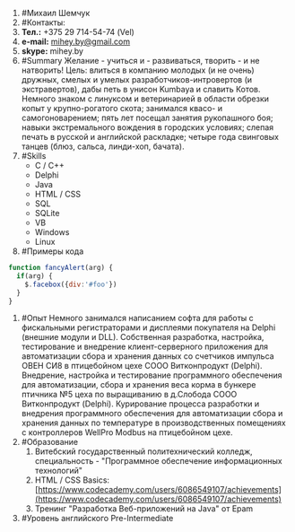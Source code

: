 1. #Михаил Шемчук
1. #Контакты:
  1. **Тел.:** +375 29 714-54-74 (Vel)
  1. **e-mail:** [mihey.by@gmail.com](mailto:mihey.by@gmail.com)
  1. **skype:** mihey.by
1. #Summary 
   Желание - учиться и - развиваться, творить - и не натворить! 
   Цель: влиться в компанию молодых (и не очень) дружных, смелых и умелых разработчиков-интровертов (и экстравертов), дабы петь в унисон Kumbaya и славить Котов. 
   Немного знаком с линуксом и ветеринарией в области обрезки копыт у крупно-рогатого скота; занимался квасо- и самогоноварением; пять лет посещал занятия рукопашного боя; навыки экстремального вождения в городских условиях; слепая печать в русской и английской раскладке; четыре года свинговых танцев (блюз, сальса, линди-хоп, бачата). 
1. #Skills 
   - С / C++
   - Delphi 
   - Java
   - HTML / CSS
   - SQL
   - SQLite
   - VB 
   - Windows
   - Linux
1. #Примеры кода 
```javascript
function fancyAlert(arg) {
  if(arg) {
    $.facebox({div:'#foo'})
  }
}
```
1. #Опыт
   Немного занимался написанием софта для работы с фискальными регистраторами и дисплеями покупателя на Delphi (внешние модули и DLL). 
   Собственная разработка, настройка, тестирование и внедрение клиент-серверного приложения для автоматизации сбора и хранения данных со счетчиков импульса ОВЕН СИ8 в птицебойном цехе СООО Витконпродукт (Delphi). 
   Внедрение, настройка и тестирование программного обеспечения для автоматизации, сбора и хранения веса корма в бункере птичника №5 цеха по выращиванию в д.Слобода СООО Витконпродукт (Delphi). 
   Курирование процесса разработки и внедрения программного обеспечения для автоматизации сбора и хранения данных по температуре в производственных помещениях с контроллеров WellPro Modbus на птицебойном цехе.
1. #Образование 
   1. Витебский государственный политехнический колледж, специальность - "Программное обеспечение информационных технологий"
   1. HTML / CSS Basics: [https://www.codecademy.com/users/6086549107/achievements](https://www.codecademy.com/users/6086549107/achievements)
   1. Тренинг "Разработка Веб-приложений на Java" от Epam
1. #Уровень английского
   Pre-Intermediate
